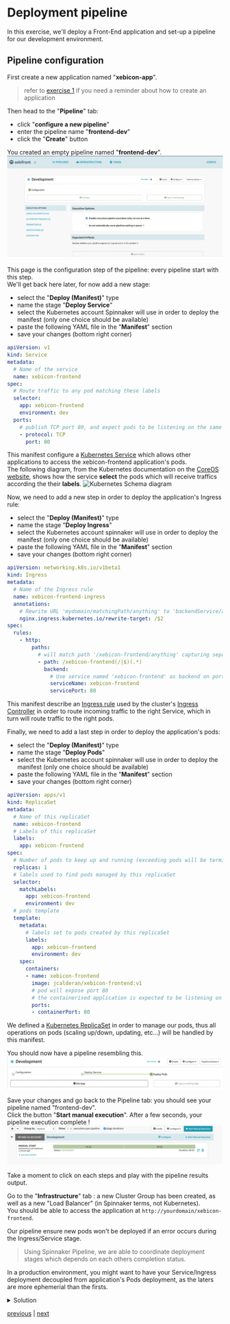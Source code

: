 # Deployment pipeline
In this exercise, we'll deploy a Front-End application and set-up a pipeline for our development environment.

## Pipeline configuration
First create a new application named "**xebicon-app**".
> refer to [exercise 1](../../part1/exercise1/README.md) if you need a reminder about how to create an application

Then head to the "**Pipeline**" tab: 
- click "**configure a new pipeline**"
- enter the pipeline name "**frontend-dev**"
- click the "**Create**" button

You created an empty pipeline named "**frontend-dev**".
![Pipeline configuration page](./emptyPipelineConfig.png)

This page is the configuration step of the pipeline: every pipeline start with this step.  
We'll get back here later, for now add a new stage:
- select the "**Deploy (Manifest)**" type
- name the stage "**Deploy Service**"
- select the Kubernetes account Spinnaker will use in order to deploy the manifest (only one choice should be available)
- paste the following YAML file in the "**Manifest**" section
- save your changes (bottom right corner)

```yaml
apiVersion: v1
kind: Service
metadata:
  # Name of the service
  name: xebicon-frontend
spec:
  # Route traffic to any pod matching these labels
  selector:
    app: xebicon-frontend
    environment: dev
  ports:
    # publish TCP port 80, and expect pods to be listening on the same port
    - protocol: TCP
      port: 80

```

This manifest configure a [Kubernetes Service](https://kubernetes.io/docs/concepts/services-networking/service/) which allows other applications to access the xebicon-frontend application's pods.  
The following diagram, from the Kubernetes documentation on the [CoreOS website](https://coreos.com/kubernetes/docs/latest/services.html), 
shows how the service **select** the pods which will receive traffics according the their **labels**.
![Kubernetes Schema diagram](https://coreos.com/kubernetes/docs/latest/img/service.svg)

Now, we need to add a new step in order to deploy the application's Ingress rule:
- select the "**Deploy (Manifest)**" type
- name the stage "**Deploy Ingress**"
- select the Kubernetes account spinnaker will use in order to deploy the manifest (only one choice should be available)
- paste the following YAML file in the "**Manifest**" section
- save your changes (bottom right corner)  

```yaml
apiVersion: networking.k8s.io/v1beta1
kind: Ingress
metadata:
  # Name of the Ingress rule
  name: xebicon-frontend-ingress
  annotations:
    # Rewrite URL 'mydomain/matchingPath/anything' to 'backendService/anything'
    nginx.ingress.kubernetes.io/rewrite-target: /$2
spec:
  rules:
    - http:
        paths:
          # will match path '/xebicon-frontend/anything' capturing separately (/) and (anything)
          - path: /xebicon-frontend(/|$)(.*)
            backend:
              # Use service named 'xebicon-frontend' as backend on port 80
              serviceName: xebicon-frontend
              servicePort: 80
```
This manifest describe an [Ingress rule](https://kubernetes.io/docs/concepts/services-networking/ingress/) used by the cluster's [Ingress Controller](https://kubernetes.io/docs/concepts/services-networking/ingress-controllers/) in order to route incoming traffic to the right Service, which in turn will route traffic to the right pods.

Finally, we need to add a last step in order to deploy the application's pods:
- select the "**Deploy (Manifest)**" type
- name the stage "**Deploy Pods**"
- select the Kubernetes account spinnaker will use in order to deploy the manifest (only one choice should be available)
- paste the following YAML file in the "**Manifest**" section
- save your changes (bottom right corner)  

```yaml
apiVersion: apps/v1
kind: ReplicaSet
metadata:
  # Name of this replicaSet
  name: xebicon-frontend
  # Labels of this replicaSet
  labels:
    app: xebicon-frontend
spec:
  # Number of pods to keep up and running (exceeding pods will be terminated)
  replicas: 1
  # labels used to find pods managed by this replicaSet
  selector:
    matchLabels:
      app: xebicon-frontend
      environment: dev
  # pods template
  template:
    metadata:
      # labels set to pods created by this replicaSet
      labels:
        app: xebicon-frontend
        environment: dev
    spec:
      containers:
      - name: xebicon-frontend
        image: jcalderan/xebicon-frontend:v1
        # pod will expose port 80
        # the containerised application is expected to be listening on this port
        ports:
        - containerPort: 80
```

We defined a [Kubernetes ReplicaSet](https://kubernetes.io/docs/concepts/workloads/controllers/replicaset) in order to manage our pods, thus all operations on pods (scaling up/down, updating, etc...) will be handled by this manifest.  

You should now have a pipeline resembling this.
![Your pipeline overview](./pipeineOverview.png)

Save your changes and go back to the Pipeline tab: you should see your pipeline named "frontend-dev".  
Click the button "**Start manual execution**". After a few seconds, your pipeline execution complete !
![Your pipeline execution complete](./pipelineCompleted1.png)

Take a moment to click on each steps and play with the pipeline results output.  

Go to the "**Infrastructure**" tab : a new Cluster Group has been created, as well as a new "Load Balancer" (in Spinnaker terms, not Kubernetes).  
You should be able to access the application at ```http://yourdomain/xebicon-frontend```.

Our pipeline ensure new pods won't be deployed if an error occurs during the Ingress/Service stage.
> Using Spinnaker Pipeline, we are able to coordinate deployment stages which depends on each others completion status.  

In a production environment, you might want to have your Service/Ingress deployment decoupled from application's Pods deployment, as the laters are more ephemerial than the firsts.

<details>  
  <summary>Solution</summary>  
  <p>  
    Click "**Pipeline Actions**" (upper right), then click "Edit as JSON", and copy paste the following JSON.  
      
```json
{
  "keepWaitingPipelines": false,
  "lastModifiedBy": "anonymous",
  "limitConcurrent": true,
  "stages": [
    {
      "account": "kubernetes",
      "cloudProvider": "kubernetes",
      "manifests": [
        {
          "apiVersion": "networking.k8s.io/v1beta1",
          "kind": "Ingress",
          "metadata": {
            "annotations": {
              "nginx.ingress.kubernetes.io/rewrite-target": "/$2"
            },
            "name": "xebicon-frontend-ingress"
          },
          "spec": {
            "rules": [
              {
                "http": {
                  "paths": [
                    {
                      "backend": {
                        "serviceName": "xebicon-frontend",
                        "servicePort": 80
                      },
                      "path": "/xebicon-frontend(/|$)(.*)"
                    }
                  ]
                }
              }
            ]
          }
        }
      ],
      "moniker": {
        "app": "xebicon-app"
      },
      "name": "Deploy Ingress",
      "refId": "1",
      "requisiteStageRefIds": [
        "2"
      ],
      "skipExpressionEvaluation": false,
      "source": "text",
      "trafficManagement": {
        "enabled": false,
        "options": {
          "enableTraffic": false,
          "services": []
        }
      },
      "type": "deployManifest"
    },
    {
      "account": "kubernetes",
      "cloudProvider": "kubernetes",
      "manifests": [
        {
          "apiVersion": "v1",
          "kind": "Service",
          "metadata": {
            "name": "xebicon-frontend"
          },
          "spec": {
            "ports": [
              {
                "port": 80,
                "protocol": "TCP"
              }
            ],
            "selector": {
              "app": "xebicon-frontend",
              "environment": "dev"
            }
          }
        }
      ],
      "moniker": {
        "app": "xebicon-app"
      },
      "name": "Deploy Service",
      "refId": "2",
      "requisiteStageRefIds": [],
      "skipExpressionEvaluation": false,
      "source": "text",
      "trafficManagement": {
        "enabled": false,
        "options": {
          "enableTraffic": false,
          "services": []
        }
      },
      "type": "deployManifest"
    },
    {
      "account": "kubernetes",
      "cloudProvider": "kubernetes",
      "manifests": [
        {
          "apiVersion": "apps/v1",
          "kind": "ReplicaSet",
          "metadata": {
            "labels": {
              "app": "xebicon-frontend"
            },
            "name": "xebicon-frontend"
          },
          "spec": {
            "replicas": 1,
            "selector": {
              "matchLabels": {
                "app": "xebicon-frontend",
                "environment": "dev"
              }
            },
            "template": {
              "metadata": {
                "labels": {
                  "app": "xebicon-frontend",
                  "environment": "dev"
                }
              },
              "spec": {
                "containers": [
                  {
                    "image": "jcalderan/xebicon-frontend:v1",
                    "name": "xebicon-frontend",
                    "ports": [
                      {
                        "containerPort": 80
                      }
                    ]
                  }
                ]
              }
            }
          }
        }
      ],
      "moniker": {
        "app": "xebicon-app"
      },
      "name": "Deploy Pods",
      "refId": "3",
      "requisiteStageRefIds": [
        "1"
      ],
      "skipExpressionEvaluation": false,
      "source": "text",
      "trafficManagement": {
        "enabled": false,
        "options": {
          "enableTraffic": false,
          "services": []
        }
      },
      "type": "deployManifest"
    }
  ],
  "triggers": []
}
```  
  </p>
</details>

[previous](../../part1/exercise1/README.md) | [next](../exercise2/README.md)
